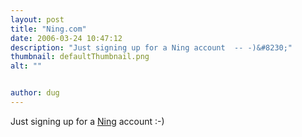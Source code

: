 ```yaml
---
layout: post
title: "Ning.com"
date: 2006-03-24 10:47:12
description: "Just signing up for a Ning account  -- -)&#8230;"
thumbnail: defaultThumbnail.png
alt: ""


author: dug
---
```


<p>Just signing up for a <a title="Ning - Create and share your own social web apps!" href="http://www.ning.com/">Ning</a> account :-)</p>
